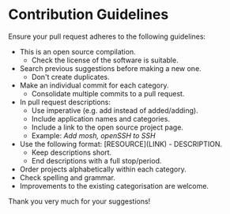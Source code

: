 # Contribution Guidelines
Ensure your pull request adheres to the following guidelines:

* This is an open source compilation.
  * Check the license of the software is suitable.
* Search previous suggestions before making a new one.
  * Don't create duplicates.
* Make an individual commit for each category.
  * Consolidate multiple commits to a pull request.
* In pull request descriptions:
  * Use imperative (e.g. add instead of added/adding).
  * Include application names and categories.
  * Include a link to the open source project page.
  * Example: *Add mosh, openSSH to SSH*
* Use the following format: \[RESOURCE\]\(LINK\) - DESCRIPTION.
  * Keep descriptions short.
  * End descriptions with a full stop/period.
* Order projects alphabetically within each category.
* Check spelling and grammar.
* Improvements to the existing categorisation are welcome.

Thank you very much for your suggestions!
